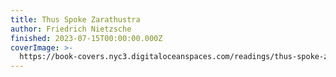 ```yaml
---
title: Thus Spoke Zarathustra
author: Friedrich Nietzsche
finished: 2023-07-15T00:00:00.000Z
coverImage: >-
  https://book-covers.nyc3.digitaloceanspaces.com/readings/thus-spoke-zarathustra-01.webp
---
```

